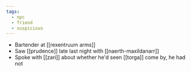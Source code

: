```yaml
---
tags:
  - npc
  - friend
  - suspicious
---
```


* Bartender at [[rexentruum arms]]
* Saw [[prudence]] late last night with [[naerth-maxildanarr]]
* Spoke with [[zari]] about whether he'd seen [[torga]] come by, he had not